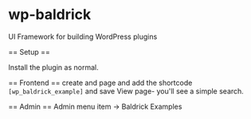 wp-baldrick
===========

UI Framework for building WordPress plugins


== Setup ==

Install the plugin as normal.

== Frontend ==
create and page and add the shortcode ```[wp_baldrick_example]``` and save
View page- you'll see a simple search.

== Admin ==
Admin menu item -> Baldrick Examples